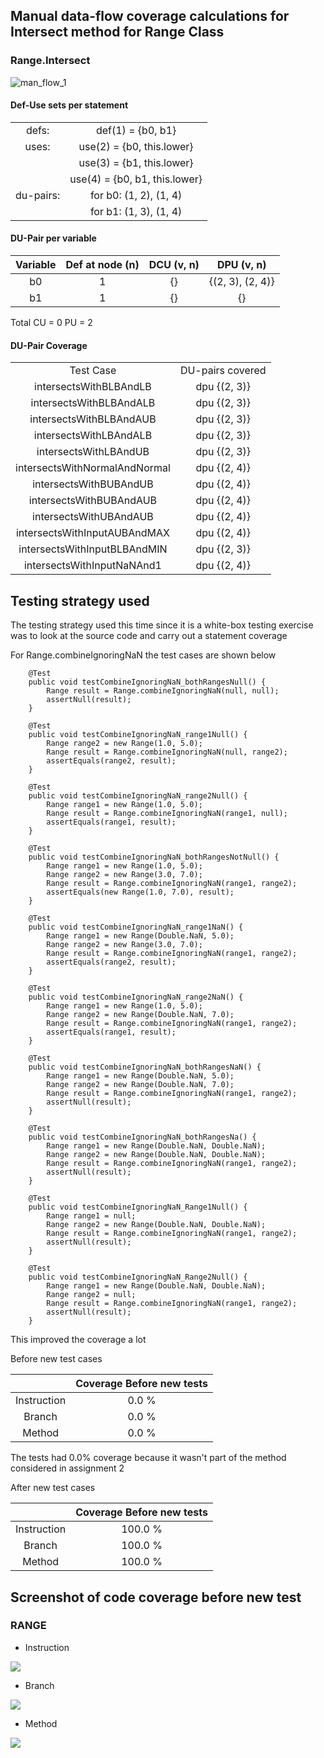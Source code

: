 ## Manual data-flow coverage calculations for Intersect method for Range Class
### Range.Intersect

![man_flow_1](Data_flow_graph_Range_class.png)

#### Def-Use sets per statement
| | |
|:--:|:--:|
| defs: | def(1) = {b0, b1} |
| uses: | use(2) = {b0, this.lower} |
| | use(3) = {b1, this.lower} |
| | use(4) = {b0, b1, this.lower} |
| du-pairs: | for b0: (1, 2), (1, 4) |
| | for b1: (1, 3), (1, 4) |

#### DU-Pair per variable
| Variable | Def at node (n) | DCU (v, n) | DPU (v, n) |
|:--:|:--:|:--:|:--:|
| b0 | 1 | {} | {(2, 3), (2, 4)} |
| b1 | 1 | {} | {} |

Total
CU = 0
PU = 2

#### DU-Pair Coverage
| | |
|:--:|:--:|
| Test Case | DU-pairs covered |
| intersectsWithBLBAndLB | dpu {(2, 3)} |
| intersectsWithBLBAndALB | dpu {(2, 3)} |
| intersectsWithBLBAndAUB | dpu {(2, 3)} |
| intersectsWithLBAndALB | dpu {(2, 3)} |
| intersectsWithLBAndUB | dpu {(2, 3)} |
| intersectsWithNormalAndNormal | dpu {(2, 4)} |
| intersectsWithBUBAndUB | dpu {(2, 4)} |
| intersectsWithBUBAndAUB | dpu {(2, 4)} |
| intersectsWithUBAndAUB | dpu {(2, 4)} |
| intersectsWithInputAUBAndMAX | dpu {(2, 4)} |
| intersectsWithInputBLBAndMIN | dpu {(2, 3)} |
| intersectsWithInputNaNAnd1 | dpu {(2, 4)} |

## Testing strategy used
The testing strategy used this time since it is a white-box testing exercise was to look at the source code and carry out a statement coverage

For Range.combineIgnoringNaN the test cases are shown below

```
    @Test
    public void testCombineIgnoringNaN_bothRangesNull() {
        Range result = Range.combineIgnoringNaN(null, null);
        assertNull(result);
    }

    @Test
    public void testCombineIgnoringNaN_range1Null() {
        Range range2 = new Range(1.0, 5.0);
        Range result = Range.combineIgnoringNaN(null, range2);
        assertEquals(range2, result);
    }

    @Test
    public void testCombineIgnoringNaN_range2Null() {
        Range range1 = new Range(1.0, 5.0);
        Range result = Range.combineIgnoringNaN(range1, null);
        assertEquals(range1, result);
    }

    @Test
    public void testCombineIgnoringNaN_bothRangesNotNull() {
        Range range1 = new Range(1.0, 5.0);
        Range range2 = new Range(3.0, 7.0);
        Range result = Range.combineIgnoringNaN(range1, range2);
        assertEquals(new Range(1.0, 7.0), result);
    }

    @Test
    public void testCombineIgnoringNaN_range1NaN() {
        Range range1 = new Range(Double.NaN, 5.0);
        Range range2 = new Range(3.0, 7.0);
        Range result = Range.combineIgnoringNaN(range1, range2);
        assertEquals(range2, result);
    }

    @Test
    public void testCombineIgnoringNaN_range2NaN() {
        Range range1 = new Range(1.0, 5.0);
        Range range2 = new Range(Double.NaN, 7.0);
        Range result = Range.combineIgnoringNaN(range1, range2);
        assertEquals(range1, result);
    }

    @Test
    public void testCombineIgnoringNaN_bothRangesNaN() {
        Range range1 = new Range(Double.NaN, 5.0);
        Range range2 = new Range(Double.NaN, 7.0);
        Range result = Range.combineIgnoringNaN(range1, range2);
        assertNull(result);
    }
    
    @Test
    public void testCombineIgnoringNaN_bothRangesNa() {
        Range range1 = new Range(Double.NaN, Double.NaN);
        Range range2 = new Range(Double.NaN, Double.NaN);
        Range result = Range.combineIgnoringNaN(range1, range2);
        assertNull(result);
    }
    
    @Test
    public void testCombineIgnoringNaN_Range1Null() {
        Range range1 = null;
        Range range2 = new Range(Double.NaN, Double.NaN);
        Range result = Range.combineIgnoringNaN(range1, range2);
        assertNull(result);
    }
    
    @Test
    public void testCombineIgnoringNaN_Range2Null() {
        Range range1 = new Range(Double.NaN, Double.NaN);
        Range range2 = null;
        Range result = Range.combineIgnoringNaN(range1, range2);
        assertNull(result);
    }
```
This improved the coverage a lot

Before new test cases

| | Coverage Before new tests |
|:--:|:--:|
| Instruction | 0.0 % |
| Branch | 0.0 % | 
| Method | 0.0 % | 

The tests had 0.0% coverage because it wasn't part of the method considered in assignment 2

After new test cases

| | Coverage Before new tests |
|:--:|:--:|
| Instruction | 100.0 % |
| Branch | 100.0 % | 
| Method | 100.0 % | 

## Screenshot of code coverage before new test

### RANGE 

- Instruction 
  

![](Instruction_before_range.png)  

- Branch 

![](branch_before_range.png) 

- Method

![](Method_before_range.png) 
